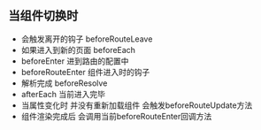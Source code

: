 ## 当组件切换时 
- 会触发离开的钩子 beforeRouteLeave
- 如果进入到新的页面 beforeEach
- beforeEnter 进到路由的配置中
- beforeRouteEnter 组件进入时的钩子
- 解析完成 beforeResolve
- afterEach 当前进入完毕
- 当属性变化时 并没有重新加载组件 会触发beforeRouteUpdate方法
- 组件渲染完成后 会调用当前beforeRouteEnter回调方法